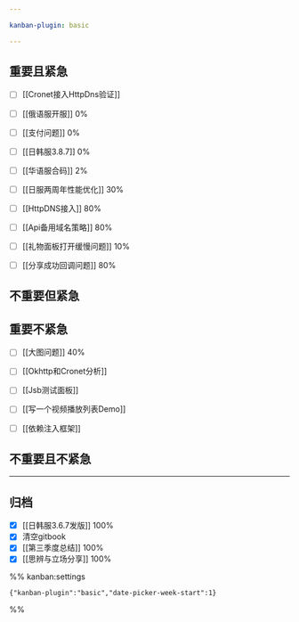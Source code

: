 ```yaml
---

kanban-plugin: basic

---
```


## 重要且紧急

- [ ] [[Cronet接入HttpDns验证]]
- [ ] [[俄语服开服]] 0%
- [ ] [[支付问题]] 0%
- [ ] [[日韩服3.8.7]]  0%
- [ ] [[华语服合码]]  2%
- [ ] [[日服两周年性能优化]]  30%
- [ ] [[HttpDNS接入]] 80%
- [ ] [[Api备用域名策略]] 80%
- [ ] [[礼物面板打开缓慢问题]] 10%
- [ ] [[分享成功回调问题]] 80%


## 不重要但紧急



## 重要不紧急

- [ ] [[大图问题]] 40%
- [ ] [[Okhttp和Cronet分析]]
- [ ] [[Jsb测试面板]]
- [ ] [[写一个视频播放列表Demo]]
- [ ] [[依赖注入框架]]


## 不重要且不紧急



***

## 归档

- [x] [[日韩服3.6.7发版]] 100%
- [x] 清空gitbook
- [x] [[第三季度总结]] 100%
- [x] [[思辨与立场分享]] 100%

%% kanban:settings
```
{"kanban-plugin":"basic","date-picker-week-start":1}
```
%%